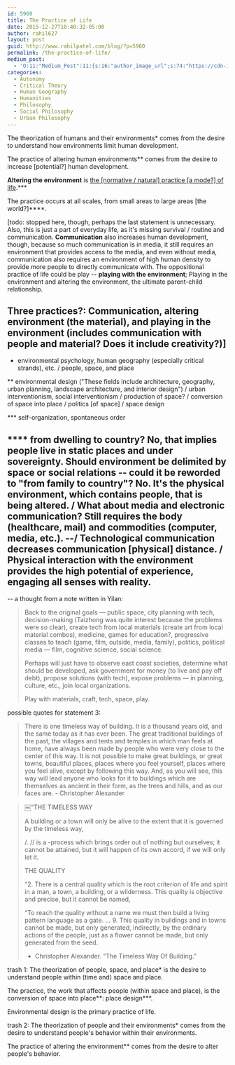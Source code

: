 ```yaml
---
id: 5960
title: The Practice of Life
date: 2015-12-27T10:40:32-05:00
author: rahil627
layout: post
guid: http://www.rahilpatel.com/blog/?p=5960
permalink: /the-practice-of-life/
medium_post:
  - 'O:11:"Medium_Post":11:{s:16:"author_image_url";s:74:"https://cdn-images-1.medium.com/fit/c/200/200/1*dmbNkD5D-u45r44go_cf0g.png";s:10:"author_url";s:28:"https://medium.com/@rahil627";s:11:"byline_name";N;s:12:"byline_email";N;s:10:"cross_link";s:2:"no";s:2:"id";s:12:"1fdfe3e84656";s:21:"follower_notification";s:3:"yes";s:7:"license";s:19:"all-rights-reserved";s:14:"publication_id";s:2:"-1";s:6:"status";s:6:"public";s:3:"url";s:62:"https://medium.com/@rahil627/the-practice-of-life-1fdfe3e84656";}'
categories:
  - Autonomy
  - Critical Theory
  - Human Geography
  - Humanities
  - Philosophy
  - Social Philosophy
  - Urban Philosophy
---
```

The theorization of humans and their environments* comes from the desire to understand how environments limit human development.

The practice of altering human environments** comes from the desire to increase [potential?] human development.

<strong>Altering the environment</strong> is <a href="http://www.rahilpatel.com/blog/will-to-take-care-of-locality"> the [normative / natural] practice [a mode?] of life</a>.***

The practice occurs at all scales, from small areas to large areas [the world?]****.

[todo: stopped here, though, perhaps the last statement is unnecessary. Also, this is just a part of everyday life, as it's missing survival / routine and communication. <strong>Communication</strong> also increases human development, though, because so much communication is in media, it still requires an environment that provides access to the media, and even without media, communication also requires an environment of high human density to provide more people to directly communicate with. The oppositional practice of life could be play -- <strong>playing with the environment</strong>; Playing in the environment and altering the environment, the ultimate parent-child relationship.

Three practices?: Communication, altering environment (the material), and playing in the environment (includes communication with people and material? Does it include creativity?)]
--



* environmental psychology, human geography (especially critical strands), etc. / people, space, and place

** environmental design ("These fields include architecture, geography, urban planning, landscape architecture, and interior design") / urban interventionism, social interventionism / production of space? / conversion of space into place / politics [of space] / space design

*** self-organization, spontaneous order

**** from dwelling to country? No, that implies people live in static places and under sovereignty. Should environment be delimited by space or social relations -- could it be reworded to "from family to country"? No. It's the physical environment, which contains people, that is being altered. / What about media and electronic communication? Still requires the body (healthcare, mail) and commodities (computer, media, etc.). --/ Technological communication decreases communication [physical] distance. / Physical interaction with the environment provides the high potential of experience, engaging all senses with reality.
--


--
a thought from a note written in Yilan:


<blockquote>Back to the original goals — public space, city planning with tech, decision-making (Taizhong was quite interest because the problems were so clear), create tech from local materials (create art from local material combos), medicine, games for education?, progressive classes to teach (game, film, outside, media, family), politics, political media — film, cognitive science, social science.

Perhaps will just have to observe east coast societies, determine what should be developed, ask government for money (to live and pay off debt), propose solutions (with tech), expose problems — in planning, culture, etc., join local organizations.

Play with materials, craft, tech, space, play.</blockquote>


possible quotes for statement 3:


<blockquote>There is one timeless way of building. It is a thousand years old, and the same today as it has ever been. The great traditional buildings of the past, the villages and tents and temples in which man feels at home, have always been made by people who were very close to the center of this way. It is not possible to make great buildings, or great towns, beautiful places, places where you feel yourself, places where you feel alive, except by following this way. And, as you will see, this way will lead anyone who looks for it to buildings which are themselves as ancient in their form, as the trees and hills, and as our faces are. - Christopher Alexander</blockquote>

<blockquote>￼“THE TIMELESS WAY

A building or a town will only be alive to the extent that it is governed by the timeless way,

/. // is a -process which brings order out of nothing but ourselves; it cannot be attained, but it will happen of its own accord, if we will only let it.

THE QUALITY

“2. There is a central quality which is the root criterion of life and spirit in a man, a town, a building, or a wilderness. This quality is objective and precise, but it cannot be named,

“To reach the quality without a name we must then build a living pattern language as a gate.
...
9. This quality in buildings and in towns cannot be made, but only generated, indirectly, by the ordinary actions of the people, just as a flower cannot be made, but only generated from the seed.
- Christopher Alexander. “The Timeless Way Of Building.”</blockquote>



trash 1:
The theorization of people, space, and place* is the desire to understand people within (time and) space and place.

The practice, the work that affects people (within space and place), is the conversion of space into place**: place design***.

Environmental design is the primary practice of life.

trash 2:
The theorization of people and their environments* comes from the desire to understand people's behavior within their environments.

The practice of altering the environment** comes from the desire to alter people's behavior.